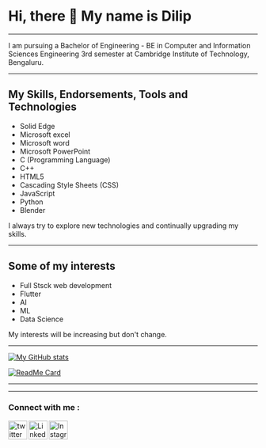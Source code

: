 # Hi, there 👋  My name is Dilip
---

I am pursuing a Bachelor of Engineering - BE in Computer and Information Sciences Engineering 3rd semester at Cambridge Institute of Technology, Bengaluru.

---

## My Skills, Endorsements, Tools and Technologies
 
 - Solid Edge
 - Microsoft excel
 - Microsoft word
 - Microsoft PowerPoint
 - C (Programming Language) 
 - C++
 - HTML5
 - Cascading Style Sheets (CSS)
 - JavaScript
 - Python
 - Blender

 I always try to explore new technologies and continually upgrading my skills.

---

## Some of my interests

- Full Stsck web development
- Flutter 
- AI
- ML
- Data Science

My interests will be increasing but don't change.

---

[![My GitHub stats](https://github-readme-stats.vercel.app/api?username=dilipkn007&show_icons=true&title_color=fff&icon_color=007ACC&text_color=9f9f9f&bg_color=0D1117)](# "My portfolio website")

[![ReadMe Card](https://github-readme-stats.vercel.app/api/pin/?username=dilipkn007&repo=first-contributions&title_color=fff&icon_color=007ACC&text_color=9f9f9f&bg_color=0D1117)](https://github.com/dilipkn007/first-contributions)

---
---

### Connect with me :

[<img align="left" alt="twitter" width="38px"  src="https://cdn.jsdelivr.net/npm/simple-icons@3.13.0/icons/twitter.svg" />](https://twitter.com/Dilip96730313 "twitter") 
[<img align="left" alt="LinkedIn" width="38px" src="https://cdn.jsdelivr.net/npm/simple-icons@3.13.0/icons/linkedin.svg" />](https://www.linkedin.com/in/dilipdilip007/ "LinkedIn")
[<img align="left" alt="Instagram" width="38px" src="https://cdn.jsdelivr.net/npm/simple-icons@3.13.0/icons/instagram.svg" />](https://www.instagram.com/dilip_k_n/ "Instagram")    

